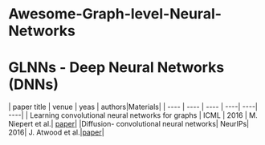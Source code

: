 # Awesome-Graph-level-Neural-Networks


# GLNNs - Deep Neural Networks (DNNs)
|  paper title   | venue  | yeas   | authors|Materials|
|  ----          | ----   | ----   |    ----| ----| ----|
| Learning convolutional neural networks for graphs  | ICML | 2016 | M. Niepert et al.| [paper](http://proceedings.mlr.press/v48/niepert16.pdf)|
|Diffusion- convolutional neural networks| NeurIPs| 2016| J. Atwood et al.|[paper](https://cpb-us-w2.wpmucdn.com/sites.coecis.cornell.edu/dist/9/287/files/2019/08/Towsley-6-6212-diffusion-convolutional-neural-networks.pdf)|
